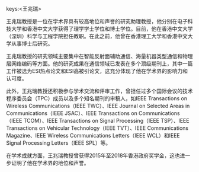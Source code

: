 keys:<王兆瑞>


王兆瑞教授是一位在学术界具有较高地位和声誉的研究助理教授，他分别在电子科技大学和香港中文大学获得了理学学士学位和博士学位。目前，他在香港中文大学（深圳）科学与工程学院担任教职。在此之前，他曾在香港理工大学和香港中文大学从事博士后研究。

王兆瑞教授的研究领域主要集中在智能反射面辅助通信、海量机器类型通信和物理层网络编码等方面。他的研究成果在通信领域已发表在多个顶级期刊上，其中一篇工作被选为ESI热点论文和ESI高被引论文，这充分体现了他在学术界的影响力和认可度。

此外，王兆瑞教授还积极参与学术交流和评审工作，曾担任过多个国际会议的技术程序委员会（TPC）成员以及多个知名期刊的审稿人，如IEEE Transactions on Wireless Communications（IEEE TWC）、IEEE Journal on Selected Areas in Communications（IEEE JSAC）、IEEE Transactions on Communications（IEEE TCOM）、IEEE Transactions on Signal Processing（IEEE TSP）、IEEE Transactions on Vehicular Technology（IEEE TVT）、IEEE Communications Magazine、IEEE Wireless Communications Letters（IEEE WCL）和IEEE Signal Processing Letters（IEEE SPL）等。

在学术成就方面，王兆瑞教授曾获得2015年至2018年香港政府奖学金，这也进一步证明了他在学术界的地位和声誉。